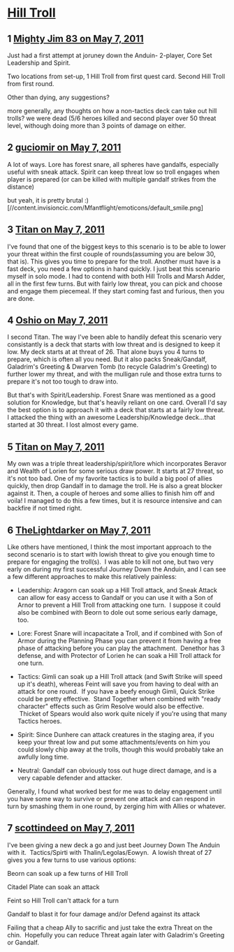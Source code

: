 # [Hill Troll](https://community.fantasyflightgames.com/topic/46423-hill-troll/)

## 1 [Mighty Jim 83 on May 7, 2011](https://community.fantasyflightgames.com/topic/46423-hill-troll/?do=findComment&comment=464878)

Just had a first attempt at joruney down the Anduin- 2-player, Core Set Leadership and Spirit.

Two locations from set-up, 1 Hill Troll from first quest card. Second Hill Troll from first round.

Other than dying, any suggestions?

more generally, any thoughts on how a non-tactics deck can take out hill trolls? we were dead (5/6 heroes killed and second player over 50 threat level, withough doing more than 3 points of damage on either.

## 2 [guciomir on May 7, 2011](https://community.fantasyflightgames.com/topic/46423-hill-troll/?do=findComment&comment=464879)

A lot of ways. Lore has forest snare, all spheres have gandalfs, especially useful with sneak attack. Spirit can keep threat low so troll engages when player is prepared (or can be killed with multiple gandalf strikes from the distance)

but yeah, it is pretty brutal :) [//content.invisioncic.com/Mfantflight/emoticons/default_smile.png]

## 3 [Titan on May 7, 2011](https://community.fantasyflightgames.com/topic/46423-hill-troll/?do=findComment&comment=464882)

I've found that one of the biggest keys to this scenario is to be able to lower your threat within the first couple of rounds(assuming you are below 30, that is). This gives you time to prepare for the troll. Another must have is a fast deck, you need a few options in hand quickly. I just beat this scenario myself in solo mode. I had to contend with both Hill Trolls and Marsh Adder, all in the first few turns. But with fairly low threat, you can pick and choose and engage them piecemeal. If they start coming fast and furious, then you are done.

## 4 [Oshio on May 7, 2011](https://community.fantasyflightgames.com/topic/46423-hill-troll/?do=findComment&comment=464896)

I second Titan. The way I've been able to handily defeat this scenario very consistantly is a deck that starts with low threat and is designed to keep it low. My deck starts at at threat of 26. That alone buys you 4 turns to prepare, which is often all you need. But it also packs Sneak/Gandalf, Galadrim's Greeting & Dwarven Tomb (to recycle Galadrim's Greeting) to further lower my threat, and with the mulligan rule and those extra turns to prepare it's not too tough to draw into.

But that's with Spirit/Leadership. Forest Snare was mentioned as a good solution for Knowledge, but that's heavily reliant on one card. Overall I'd say the best option is to approach it with a deck that starts at a fairly low threat. I attacked the thing with an awesome Leadership/Knowledge deck...that started at 30 threat. I lost almost every game.

## 5 [Titan on May 7, 2011](https://community.fantasyflightgames.com/topic/46423-hill-troll/?do=findComment&comment=464904)

My own was a triple threat leadership/spirit/lore which incorporates Beravor and Wealth of Lorien for some serious draw power. It starts at 27 threat, so it's not too bad. One of my favorite tactics is to build a big pool of allies quickly, then drop Gandalf in to damage the troll. He is also a great blocker against it. Then, a couple of heroes and some allies to finish him off and voila! I managed to do this a few times, but it is resource intensive and can backfire if not timed right.

## 6 [TheLightdarker on May 7, 2011](https://community.fantasyflightgames.com/topic/46423-hill-troll/?do=findComment&comment=464967)

Like others have mentioned, I think the most important approach to the second scenario is to start with lowish threat to give you enough time to prepare for engaging the troll(s).  I was able to kill not one, but two very early on during my first successful Journey Down the Anduin, and I can see a few different approaches to make this relatively painless:

- Leadership: Aragorn can soak up a Hill Troll attack, and Sneak Attack can allow for easy access to Gandalf or you can use it with a Son of Arnor to prevent a Hill Troll from attacking one turn.  I suppose it could also be combined with Beorn to dole out some serious early damage, too.

- Lore: Forest Snare will incapacitate a Troll, and if combined with Son of Armor during the Planning Phase you can prevent it from having a free phase of attacking before you can play the attachment.  Denethor has 3 defense, and with Protector of Lorien he can soak a Hill Troll attack for one turn.

- Tactics: Gimli can soak up a Hill Troll attack (and Swift Strike will speed up it's death), whereas Feint will save you from having to deal with an attack for one round.  If you have a beefy enough Gimli, Quick Strike could be pretty effective.  Stand Together when combined with "ready character" effects such as Grim Resolve would also be effective.  Thicket of Spears would also work quite nicely if you're using that many Tactics heroes.

- Spirit: Since Dunhere can attack creatures in the staging area, if you keep your threat low and put some attachments/events on him you could slowly chip away at the trolls, though this would probably take an awfully long time.

- Neutral: Gandalf can obviously toss out huge direct damage, and is a very capable defender and attacker.

Generally, I found what worked best for me was to delay engagement until you have some way to survive or prevent one attack and can respond in turn by smashing them in one round, by zerging him with Allies or whatever.

## 7 [scottindeed on May 7, 2011](https://community.fantasyflightgames.com/topic/46423-hill-troll/?do=findComment&comment=464975)

I've been giving a new deck a go and just beet Journey Down The Anduin with it.  Tactics/Spirti with Thalin/Legolas/Eowyn.  A lowish threat of 27 gives you a few turns to use various options:

Beorn can soak up a few turns of Hill Troll

Citadel Plate can soak an attack

Feint so Hill Troll can't attack for a turn

Gandalf to blast it for four damage and/or Defend against its attack

Failing that a cheap Ally to sacrific and just take the extra Threat on the chin.  Hopefully you can reduce Threat again later with Galadrim's Greeting or Gandalf.

 

 

 

